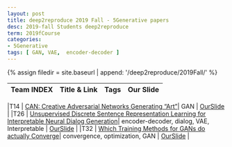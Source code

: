 ```yaml
---
layout: post
title: deep2reproduce 2019 Fall - 5Generative papers 
desc: 2019-fall Students deep2reproduce
term: 2019fCourse
categories:
- 5Generative
tags: [ GAN, VAE,  encoder-decoder ]
---
```



{% assign filedir =  site.baseurl  | append: '/deep2reproduce/2019Fall/' %}





|Team INDEX     |Title  & Link  |  Tags |  Our Slide | 
|------|----------------------------|----------|----------|
<!--header-->
|T14   | [CAN: Creative Adversarial Networks Generating “Art”](https://arxiv.org/abs/1706.07068)| GAN | [OurSlide]({{filedir}}/T14_Ashe_Williamwa6gz_creative-GAN.pdf) | 
|T26   | [Unsupervised Discrete Sentence Representation Learning for Interpretable Neural Dialog Generation](https://arxiv.org/abs/1804.08069)| encoder-decoder, dialog,  VAE, Interpretable | [OurSlide]({{filedir}}/T26_sl2kd_Interpretable_Neural_Dialog_Generation.pdf) | 
|T32   | [Which Training Methods for GANs do actually Converge](https://arxiv.org/abs/1801.04406)| convergence, optimization, GAN  | [OurSlide]({{filedir}}/T32Cheng_Kaimingkc4jd_WhyTrainGANconverge.pdf) | 

